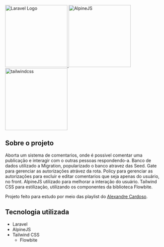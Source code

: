 
<p align="left">
<a href="https://laravel.com" target="_blank">
	<img src="https://raw.githubusercontent.com/laravel/art/master/logo-lockup/5%20SVG/2%20CMYK/1%20Full%20Color/laravel-logolockup-cmyk-red.svg" width="200" alt="Laravel Logo">
</a>
<a href="https://alpinejs.dev" target="_blank">
	<img src="https://alpinejs.dev/alpine_long.svg" width="200" alt="AlpineJS">
</a>
<a href="https://tailwindcss.com/" target="_blank">
	<img src="https://miro.medium.com/v2/resize:fit:512/1*JEHLmWo6_SrpHPiP4AimIw.png" width="200" alt="tailwindcss">
</a>
</p>

## Sobre o projeto
Aborta um sistema de comentarios, onde é possivel comentar uma publicação e interagir com o outras pessoas respondendo-a.
Banco de dados utilizado a Migration, popularizado o banco atravez das Seed.
Gate para gerenciar as autorizações atrávez da rota.
Policy para gerenciar as autorizações para excluir e editar comentarios que seja apenas do usuário, no front.
AlpineJS utilizado para melhorar a interação do usuário.
Tailwind CSS para estilização, utilizando os componentes da biblioteca Flowbite.

Projeto feito para estudo por meio das playlist do [Alexandre Cardoso](https://www.youtube.com/AlexandreCardoso).

## Tecnologia utilizada
- Laravel
- AlpineJS
- Tailwind CSS
	- Flowbite